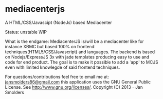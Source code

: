mediacenterjs
=============

A HTML/CSS/Javascipt (NodeJs) based Mediacenter

Status: unstable WIP

What is the endgame:
MediacenterJS is/will be a mediacenter like for instance XBMC but based 100% on frontend techniques(HTML5/CSS/Javascript) and languages.
The backend is based on Nodejs/ExpressJS 3x with jade templates producing easy to use and code for end product. 
The goal is to make it possible to add a 'app' to MCJS even with limited knowlegde of said frontend techniques.

For questions/contributions feel free to email me at: jansmolders86@gmail.com
this application uses the GNU General Public License. See <http://www.gnu.org/licenses/>.
Copyright (C) 2013 - Jan Smolders
